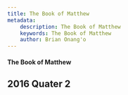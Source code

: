 ```yaml
---
title: The Book of Matthew
metadata:
    description: The Book of Matthew
    keywords: The Book of Matthew
    author: Brian Onang'o
---
```


#### The Book of Matthew

## 2016 Quater 2
